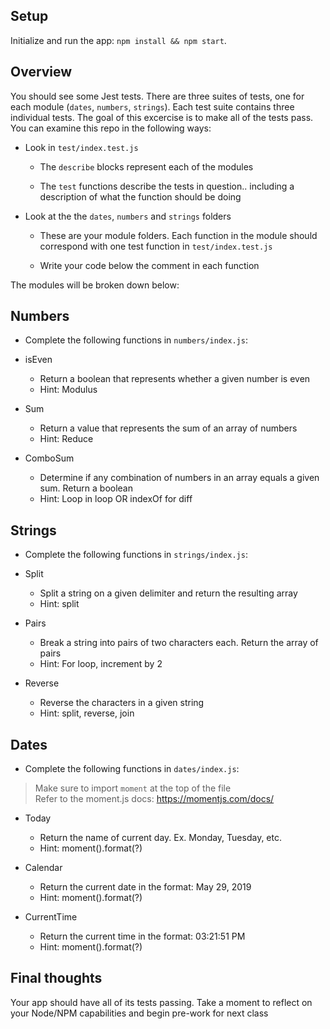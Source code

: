 ## Setup

Initialize and run the app: `npm install && npm start`.

## Overview

You should see some Jest tests. There are three suites of tests, one for each module (`dates`, `numbers`, `strings`). Each test suite contains three individual tests. The goal of this excercise is to make all of the tests pass. You can examine this repo in the following ways:

* Look in `test/index.test.js`

  * The `describe` blocks represent each of the modules

  * The `test` functions describe the tests in question.. including a description of what the function should be doing

* Look at the the `dates`, `numbers` and `strings` folders

  * These are your module folders. Each function in the module should correspond with one test function in `test/index.test.js`

  * Write your code below the comment in each function

The modules will be broken down below:


## Numbers

* Complete the following functions in `numbers/index.js`:

* isEven
  * Return a boolean that represents whether a given number is even
  * Hint: Modulus

* Sum
  * Return a value that represents the sum of an array of numbers
  * Hint: Reduce

* ComboSum
  * Determine if any combination of numbers in an array equals a given sum. Return a boolean
  * Hint: Loop in loop OR indexOf for diff

## Strings

* Complete the following functions in `strings/index.js`:

* Split
  * Split a string on a given delimiter and return the resulting array
  * Hint: split

* Pairs
  * Break a string into pairs of two characters each. Return the array of pairs
  * Hint: For loop, increment by 2

* Reverse
  * Reverse the characters in a given string
  * Hint: split, reverse, join

## Dates

* Complete the following functions in `dates/index.js`:
> Make sure to import `moment` at the top of the file  
> Refer to the moment.js docs: https://momentjs.com/docs/

* Today
  * Return the name of current day. Ex. Monday, Tuesday, etc.
  * Hint: moment().format(?)

* Calendar
  * Return the current date in the format: May 29, 2019
  * Hint: moment().format(?)

* CurrentTime
  * Return the current time in the format: 03:21:51 PM
  * Hint: moment().format(?)


## Final thoughts 

Your app should have all of its tests passing. Take a moment to reflect on your Node/NPM capabilities and begin pre-work for next class
